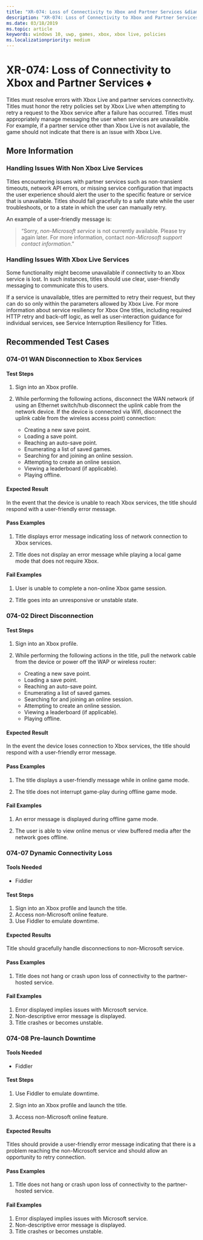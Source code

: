 ```yaml
---
title: "XR-074: Loss of Connectivity to Xbox and Partner Services &diams;"
description: "XR-074: Loss of Connectivity to Xbox and Partner Services."
ms.date: 03/18/2019
ms.topic: article
keywords: windows 10, uwp, games, xbox, xbox live, policies
ms.localizationpriority: medium
---
```


# XR-074: Loss of Connectivity to Xbox and Partner Services &diams;

Titles must resolve errors with Xbox Live and partner services connectivity. Titles must honor the retry policies set by Xbox Live when attempting to retry a request to the Xbox service after a failure has occurred.  Titles must appropriately manage messaging the user when services are unavailable. For example, if a partner service other than Xbox Live is not available, the game should not indicate that there is an issue with Xbox Live.


## More Information


### Handling Issues With Non Xbox Live Services

Titles encountering issues with partner services such as non-transient timeouts, network API errors, or missing service configuration that impacts the user experience should alert the user to the specific feature or service that is unavailable. Titles should fail gracefully to a safe state while the user troubleshoots, or to a state in which the user can manually retry.

An example of a user-friendly message is:

>“Sorry, _non-Microsoft service_ is not currently available. Please try again later. For more information, contact _non-Microsoft support contact information_.”


### Handling Issues With Xbox Live Services

Some functionality might become unavailable if connectivity to an Xbox service is lost. In such instances, titles should use clear, user-friendly messaging to communicate this to users.

If a service is unavailable, titles are permitted to retry their request, but they can do so only within the parameters allowed by Xbox Live. For more information about service resiliency for Xbox One titles, including required HTTP retry and back-off logic, as well as user-interaction guidance for individual services, see Service Interruption Resiliency for Titles.


## Recommended Test Cases


### 074-01 WAN Disconnection to Xbox Services

#### Test Steps

1. Sign into an Xbox profile.

2. While performing the following actions, disconnect the WAN network (if using an Ethernet switch/hub disconnect the uplink cable from the network device. If the device is connected via Wifi, disconnect the uplink cable from the wireless access point) connection:
    * Creating a new save point.
    * Loading a save point.
    * Reaching an auto-save point.
    * Enumerating a list of saved games.
    * Searching for and joining an online session.
    * Attempting to create an online session.
    * Viewing a leaderboard (if applicable).
    * Playing offline.


#### Expected Result

In the event that the device is unable to reach Xbox services, the title should respond with a user-friendly error message.


#### Pass Examples

1. Title displays error message indicating loss of network connection to Xbox services.

2. Title does not display an error message while playing a local game mode that does not require Xbox.


#### Fail Examples

1. User is unable to complete a non-online Xbox game session.

2. Title goes into an unresponsive or unstable state.


### 074-02 Direct Disconnection


#### Test Steps

1. Sign into an Xbox profile.

2. While performing the following actions in the title, pull the network cable from the device or power off the WAP or wireless router:
    * Creating a new save point.
    * Loading a save point.
    * Reaching an auto-save point.
    * Enumerating a list of saved games.
    * Searching for and joining an online session.
    * Attempting to create an online session.
    * Viewing a leaderboard (if applicable).
    * Playing offline.


#### Expected Result

In the event the device loses connection to Xbox services, the title should respond with a user-friendly error message.


#### Pass Examples

1. The title displays a user-friendly message while in online game mode.

2. The title does not interrupt game-play during offline game mode.


#### Fail Examples

1. An error message is displayed during offline game mode.

2. The user is able to view online menus or view buffered media after the network goes offline.


### 074-07 Dynamic Connectivity Loss


#### Tools Needed

* Fiddler


#### Test Steps

1. Sign into an Xbox profile and launch the title.
2. Access non-Microsoft online feature.
3. Use Fiddler to emulate downtime.


#### Expected Results

Title should gracefully handle disconnections to non-Microsoft service.


#### Pass Examples

1. Title does not hang or crash upon loss of connectivity to the partner-hosted service.


#### Fail Examples

1. Error displayed implies issues with Microsoft service.
2. Non-descriptive error message is displayed.
3. Title crashes or becomes unstable.


### 074-08 Pre-launch Downtime


#### Tools Needed

* Fiddler


#### Test Steps

1. Use Fiddler to emulate downtime. 

2. Sign into an Xbox profile and launch the title.

3. Access non-Microsoft online feature.


#### Expected Results

Titles should provide a user-friendly error message indicating that there is a problem reaching the non-Microsoft service and should allow an opportunity to retry connection.


#### Pass Examples

1. Title does not hang or crash upon loss of connectivity to the partner-hosted service.


#### Fail Examples

1. Error displayed implies issues with Microsoft service.
2. Non-descriptive error message is displayed.
3. Title crashes or becomes unstable.

